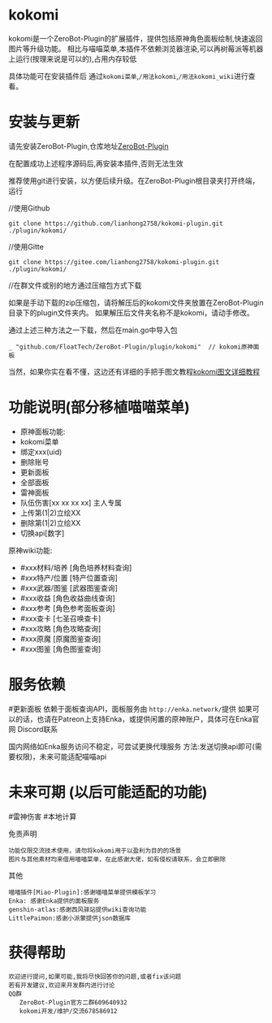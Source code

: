 # kokomi

kokomi是一个ZeroBot-Plugin的扩展插件，提供包括原神角色面板绘制,快速返回图片等升级功能。
相比与喵喵菜单,本插件不依赖浏览器渲染,可以再树莓派等机器上运行(按理来说是可以的),占用内存较低

具体功能可在安装插件后 通过`kokomi菜单`,`/用法kokomi`,`/用法kokomi_wiki`进行查看。
# 安装与更新

请先安装ZeroBot-Plugin,仓库地址[ZeroBot-Plugin](https://github.com/FloatTech/ZeroBot-Plugin)

在配置成功上述程序源码后,再安装本插件,否则无法生效


推荐使用git进行安装，以方便后续升级。在ZeroBot-Plugin根目录夹打开终端，运行

//使用Github

    git clone https://github.com/lianhong2758/kokomi-plugin.git ./plugin/kokomi/
    
//使用Gitte

    git clone https://gitee.com/lianhong2758/kokomi-plugin.git ./plugin/kokomi/

//在群文件或别的地方通过压缩包方式下载

如果是手动下载的zip压缩包，请将解压后的kokomi文件夹放置在ZeroBot-Plugin目录下的plugin文件夹内。
如果解压后文件夹名称不是kokomi，请动手修改。

通过上述三种方法之一下载，然后在main.go中导入包

    _ "github.com/FloatTech/ZeroBot-Plugin/plugin/kokomi"  // kokomi原神面板

当然，如果你实在看不懂，这边还有详细的手把手图文教程[kokomi图文详细教程](https://b23.tv/CZDooLr)

# 功能说明(部分移植喵喵菜单)
- 原神面板功能:
- kokomi菜单
- 绑定xxx(uid)
- 删除账号
- 更新面板
- 全部面板
- 雷神面板
- 队伍伤害[xx xx xx xx]
主人专属
- 上传第(1|2)立绘XX
- 删除第(1|2)立绘XX
- 切换api[数字]

原神wiki功能:
- #xxx材料/培养 [角色培养材料查询]
- #xxx特产/位置 [特产位置查询] 
- #xxx武器/图鉴 [武器图鉴查询]
- #xxx收益 [角色收益曲线查询]
- #xxx参考 [角色参考面板查询]
- #xxx查卡 [七圣召唤查卡]
- #xxx攻略 [角色攻略查询]
- #xxx原魔 [原魔图鉴查询]
- #xxx图鉴 [角色图鉴查询]

# 服务依赖

#更新面板 依赖于面板查询API，面板服务由 `http://enka.network/`提供
如果可以的话，也请在Patreon上支持Enka，或提供闲置的原神账户，具体可在Enka官网 Discord联系

国内网络如Enka服务访问不稳定，可尝试更换代理服务
方法:发送切换api即可(需要权限)，未来可能适配喵喵api
# 未来可期 (以后可能适配的功能)
#雷神伤害
#本地计算

免责声明

    功能仅限交流技术使用，请勿将kokomi用于以盈利为目的的场景
    图片与其他素材均来借用喵喵菜单，在此感谢大佬，如有侵权请联系，会立即删除

其他

    喵喵插件[Miao-Plugin]:感谢喵喵菜单提供模板学习
    Enka: 感谢Enka提供的面板服务
    genshin-atlas:感谢西风驿站提供wiki查询功能
    LittlePaimon:感谢小派蒙提供json数据库
    
# 获得帮助
    欢迎进行提问,如果可能,我将尽快回答你的问题,或者fix该问题
    若有开发建议,欢迎来开发群内进行讨论
    QQ群
       ZeroBot-Plugin官方二群609640932
       kokomi开发/维护/交流678586912
